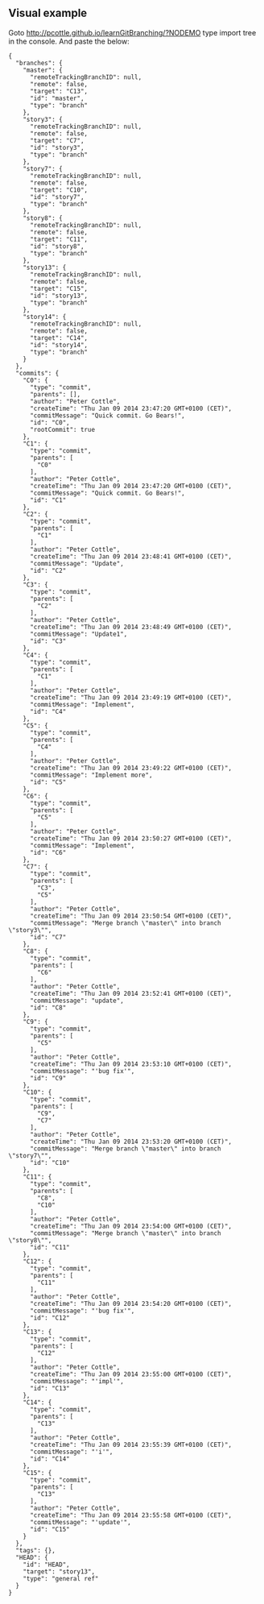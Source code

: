 ## Visual example
Goto http://pcottle.github.io/learnGitBranching/?NODEMO
type
    import tree
in the console.
And paste the below:

    {
      "branches": {
        "master": {
          "remoteTrackingBranchID": null,
          "remote": false,
          "target": "C13",
          "id": "master",
          "type": "branch"
        },
        "story3": {
          "remoteTrackingBranchID": null,
          "remote": false,
          "target": "C7",
          "id": "story3",
          "type": "branch"
        },
        "story7": {
          "remoteTrackingBranchID": null,
          "remote": false,
          "target": "C10",
          "id": "story7",
          "type": "branch"
        },
        "story8": {
          "remoteTrackingBranchID": null,
          "remote": false,
          "target": "C11",
          "id": "story8",
          "type": "branch"
        },
        "story13": {
          "remoteTrackingBranchID": null,
          "remote": false,
          "target": "C15",
          "id": "story13",
          "type": "branch"
        },
        "story14": {
          "remoteTrackingBranchID": null,
          "remote": false,
          "target": "C14",
          "id": "story14",
          "type": "branch"
        }
      },
      "commits": {
        "C0": {
          "type": "commit",
          "parents": [],
          "author": "Peter Cottle",
          "createTime": "Thu Jan 09 2014 23:47:20 GMT+0100 (CET)",
          "commitMessage": "Quick commit. Go Bears!",
          "id": "C0",
          "rootCommit": true
        },
        "C1": {
          "type": "commit",
          "parents": [
            "C0"
          ],
          "author": "Peter Cottle",
          "createTime": "Thu Jan 09 2014 23:47:20 GMT+0100 (CET)",
          "commitMessage": "Quick commit. Go Bears!",
          "id": "C1"
        },
        "C2": {
          "type": "commit",
          "parents": [
            "C1"
          ],
          "author": "Peter Cottle",
          "createTime": "Thu Jan 09 2014 23:48:41 GMT+0100 (CET)",
          "commitMessage": "Update",
          "id": "C2"
        },
        "C3": {
          "type": "commit",
          "parents": [
            "C2"
          ],
          "author": "Peter Cottle",
          "createTime": "Thu Jan 09 2014 23:48:49 GMT+0100 (CET)",
          "commitMessage": "Update1",
          "id": "C3"
        },
        "C4": {
          "type": "commit",
          "parents": [
            "C1"
          ],
          "author": "Peter Cottle",
          "createTime": "Thu Jan 09 2014 23:49:19 GMT+0100 (CET)",
          "commitMessage": "Implement",
          "id": "C4"
        },
        "C5": {
          "type": "commit",
          "parents": [
            "C4"
          ],
          "author": "Peter Cottle",
          "createTime": "Thu Jan 09 2014 23:49:22 GMT+0100 (CET)",
          "commitMessage": "Implement more",
          "id": "C5"
        },
        "C6": {
          "type": "commit",
          "parents": [
            "C5"
          ],
          "author": "Peter Cottle",
          "createTime": "Thu Jan 09 2014 23:50:27 GMT+0100 (CET)",
          "commitMessage": "Implement",
          "id": "C6"
        },
        "C7": {
          "type": "commit",
          "parents": [
            "C3",
            "C5"
          ],
          "author": "Peter Cottle",
          "createTime": "Thu Jan 09 2014 23:50:54 GMT+0100 (CET)",
          "commitMessage": "Merge branch \"master\" into branch \"story3\"",
          "id": "C7"
        },
        "C8": {
          "type": "commit",
          "parents": [
            "C6"
          ],
          "author": "Peter Cottle",
          "createTime": "Thu Jan 09 2014 23:52:41 GMT+0100 (CET)",
          "commitMessage": "update",
          "id": "C8"
        },
        "C9": {
          "type": "commit",
          "parents": [
            "C5"
          ],
          "author": "Peter Cottle",
          "createTime": "Thu Jan 09 2014 23:53:10 GMT+0100 (CET)",
          "commitMessage": "'bug fix'",
          "id": "C9"
        },
        "C10": {
          "type": "commit",
          "parents": [
            "C9",
            "C7"
          ],
          "author": "Peter Cottle",
          "createTime": "Thu Jan 09 2014 23:53:20 GMT+0100 (CET)",
          "commitMessage": "Merge branch \"master\" into branch \"story7\"",
          "id": "C10"
        },
        "C11": {
          "type": "commit",
          "parents": [
            "C8",
            "C10"
          ],
          "author": "Peter Cottle",
          "createTime": "Thu Jan 09 2014 23:54:00 GMT+0100 (CET)",
          "commitMessage": "Merge branch \"master\" into branch \"story8\"",
          "id": "C11"
        },
        "C12": {
          "type": "commit",
          "parents": [
            "C11"
          ],
          "author": "Peter Cottle",
          "createTime": "Thu Jan 09 2014 23:54:20 GMT+0100 (CET)",
          "commitMessage": "'bug fix'",
          "id": "C12"
        },
        "C13": {
          "type": "commit",
          "parents": [
            "C12"
          ],
          "author": "Peter Cottle",
          "createTime": "Thu Jan 09 2014 23:55:00 GMT+0100 (CET)",
          "commitMessage": "'impl'",
          "id": "C13"
        },
        "C14": {
          "type": "commit",
          "parents": [
            "C13"
          ],
          "author": "Peter Cottle",
          "createTime": "Thu Jan 09 2014 23:55:39 GMT+0100 (CET)",
          "commitMessage": "'i'",
          "id": "C14"
        },
        "C15": {
          "type": "commit",
          "parents": [
            "C13"
          ],
          "author": "Peter Cottle",
          "createTime": "Thu Jan 09 2014 23:55:58 GMT+0100 (CET)",
          "commitMessage": "'update'",
          "id": "C15"
        }
      },
      "tags": {},
      "HEAD": {
        "id": "HEAD",
        "target": "story13",
        "type": "general ref"
      }
    }
